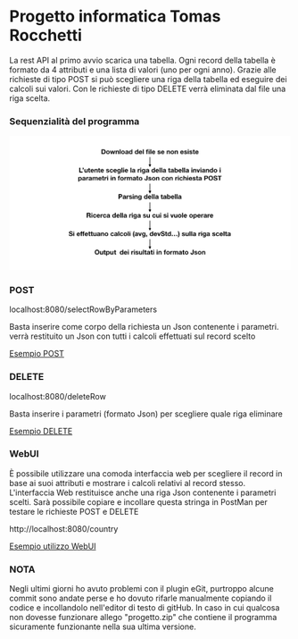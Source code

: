 # Progetto informatica Tomas Rocchetti
La rest API al primo avvio scarica una tabella. 
Ogni record della tabella è formato da 4 attributi e una lista di valori (uno per ogni anno).
Grazie alle richieste di tipo POST si può scegliere una riga della tabella ed eseguire dei calcoli sui valori.
Con le richieste di tipo DELETE verrà eliminata dal file una riga scelta.


### Sequenzialità del programma
![](https://github.com/tomasrocchetti/progetto_info/blob/master/flow1.png)


### POST
localhost:8080/selectRowByParameters

Basta inserire come corpo della richiesta un Json contenente i parametri. verrà restituito un Json con tutti i calcoli effettuati sul record scelto

[Esempio POST](https://youtu.be/WfEzRno1i7M)

### DELETE
localhost:8080/deleteRow

Basta inserire i parametri (formato Json) per scegliere quale riga eliminare

[Esempio DELETE](https://youtu.be/WfEzRno1i7M)

### WebUI

È possibile utilizzare una comoda interfaccia web per scegliere il record in base ai suoi attributi e mostrare i calcoli relativi al record stesso.
L'interfaccia Web restituisce anche una riga Json contenente i parametri scelti. Sarà possibile copiare e incollare questa stringa in PostMan per testare le richieste POST e DELETE

http://localhost:8080/country

[Esempio utilizzo WebUI](https://youtu.be/0djage0Twq4)

### NOTA

Negli ultimi giorni ho avuto problemi con il plugin eGit, purtroppo alcune commit sono andate perse e ho dovuto rifarle manualmente copiando il codice e incollandolo nell'editor di testo di gitHub. In caso in cui qualcosa non dovesse funzionare allego "progetto.zip" che contiene il programma sicuramente funzionante nella sua ultima versione.
